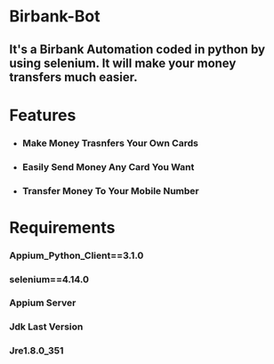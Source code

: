 # Birbank-Bot
## It's a Birbank Automation coded in python by using selenium. It will make your money transfers much easier.

# Features
* ### Make Money Trasnfers Your Own Cards
* ### Easily Send Money Any Card You Want
* ### Transfer Money To Your Mobile Number

# Requirements
### Appium_Python_Client==3.1.0
### selenium==4.14.0
### Appium Server
### Jdk Last Version
### Jre1.8.0_351
